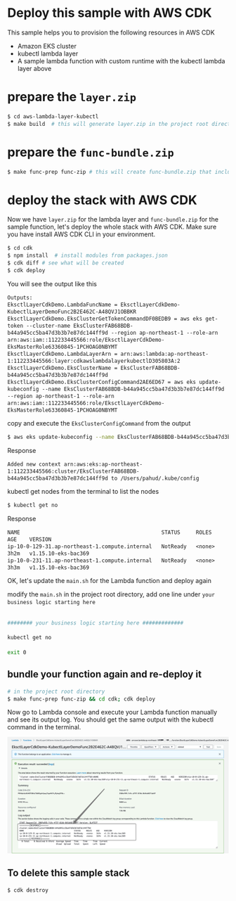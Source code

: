 # Deploy this sample with AWS CDK

This sample helps you to provision the following resources in AWS CDK

- Amazon EKS cluster
- kubectl lambda layer
- A sample lambda function with custom runtime with the kubectl lambda layer above


# prepare the `layer.zip`

```bash
$ cd aws-lambda-layer-kubectl
$ make build  # this will generate layer.zip in the project root directory
```

# prepare the `func-bundle.zip`

```bash
$ make func-prep func-zip # this will create func-bundle.zip that includes bootstrap, lib.sh and main.sh
```

# deploy the stack with AWS CDK

Now we have `layer.zip` for the lambda layer and `func-bundle.zip` for the sample function, let's deploy the whole stack with AWS CDK. Make sure you have install AWS CDK CLI in your environment.


```bash
$ cd cdk
$ npm install  # install modules from packages.json
$ cdk diff # see what will be created
$ cdk deploy
```

You will see the output like this

```
Outputs:
EksctlLayerCdkDemo.LambdaFuncName = EksctlLayerCdkDemo-KubectlLayerDemoFunc2B2E462C-A48QVJ1OBBKR
EksctlLayerCdkDemo.EksClusterGetTokenCommandDF0BEDB9 = aws eks get-token --cluster-name EksClusterFAB68BDB-b44a945cc5ba47d3b3b7e87dc144ff9d --region ap-northeast-1 --role-arn arn:aws:iam::112233445566:role/EksctlLayerCdkDemo-EksMasterRole63360845-1PCHOAG0NBYMT
EksctlLayerCdkDemo.LambdaLayerArn = arn:aws:lambda:ap-northeast-1:112233445566:layer:cdkawslambdalayerkubectlD305803A:2
EksctlLayerCdkDemo.EksClusterName = EksClusterFAB68BDB-b44a945cc5ba47d3b3b7e87dc144ff9d
EksctlLayerCdkDemo.EksClusterConfigCommand2AE6ED67 = aws eks update-kubeconfig --name EksClusterFAB68BDB-b44a945cc5ba47d3b3b7e87dc144ff9d --region ap-northeast-1 --role-arn arn:aws:iam::112233445566:role/EksctlLayerCdkDemo-EksMasterRole63360845-1PCHOAG0NBYMT
```

copy and execute the `EksClusterConfigCommand` from the output

```bash
$ aws eks update-kubeconfig --name EksClusterFAB68BDB-b44a945cc5ba47d3b3b7e87dc144ff9d --region ap-northeast-1 --role-arn arn:aws:iam::112233445566:role/EksctlLayerCdkDemo-EksMasterRole63360845-1PCHOAG0NBYMT
```
Response
```
Added new context arn:aws:eks:ap-northeast-1:112233445566:cluster/EksClusterFAB68BDB-b44a945cc5ba47d3b3b7e87dc144ff9d to /Users/pahud/.kube/config
```

kubectl get nodes from the terminal to list the nodes

```bash
$ kubectl get no     
```
Response

```
NAME                                             STATUS     ROLES    AGE    VERSION
ip-10-0-129-31.ap-northeast-1.compute.internal   NotReady   <none>   3h2m   v1.15.10-eks-bac369
ip-10-0-231-11.ap-northeast-1.compute.internal   NotReady   <none>   3h3m   v1.15.10-eks-bac369
```

OK, let's update the `main.sh` for the Lambda function and deploy again

modify the `main.sh` in the project root directory, add one line under `your business logic starting here`

```sh

######## your business logic starting here #############

kubectl get no

exit 0

```

## bundle your function again and re-deploy it

```bash
# in the project root directory
$ make func-prep func-zip && cd cdk; cdk deploy
```

Now go to Lambda console and execute your Lambda function manually and see its output log. You should get the same output with the kubectl command in the terminal.

![](../images/05.png)


## To delete this sample stack

```bash
$ cdk destroy
```